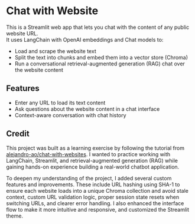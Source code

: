# Chat with Website

This is a Streamlit web app that lets you chat with the content of any public website URL.  
It uses LangChain with OpenAI embeddings and Chat models to:  
- Load and scrape the website text  
- Split the text into chunks and embed them into a vector store (Chroma)  
- Run a conversational retrieval-augmented generation (RAG) chat over the website content  

## Features

- Enter any URL to load its text content  
- Ask questions about the website content in a chat interface  
- Context-aware conversation with chat history  

## Credit
This project was built as a learning exercise by following the tutorial from [alejandro-ao/chat-with-websites](https://youtu.be/bupx08ZgSFg?si=zxUf1Gf3QHxJfAHY). I wanted to practice working with LangChain, Streamlit, and retrieval-augmented generation (RAG) while gaining hands-on experience building a real-world chatbot application.

To deepen my understanding of the project, I added several custom features and improvements. These include URL hashing using SHA-1 to ensure each website loads into a unique Chroma collection and avoid stale context, custom URL validation logic, proper session state resets when switching URLs, and clearer error handling. I also enhanced the interface flow to make it more intuitive and responsive, and customized the Streamlit theme. 